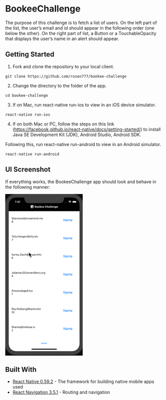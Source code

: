 # BookeeChallenge

The purpose of this challenge is to fetch a list of users. On the left part of the list, the user’s email and id should appear in the following order (one below the other). On the right part of list, a Button or a TouchableOpacity that displays the user’s name in an alert should appear.


## Getting Started

1) Fork and clone the repository to your local client.
```
git clone https://github.com/rosen777/bookee-challenge
```

2) Change the directory to the folder of the app.
```
cd bookee-challenge
```
3) If on Mac, run react-native run-ios to view in an iOS device simulator.
```
react-native run-ios
```
4) If on both Mac or PC, follow the steps on this link (https://facebook.github.io/react-native/docs/getting-started/) to install Java SE Development Kit (JDK), Android Studio, Android SDK. <br/>

Following this, run react-native run-android to view in an Android simulator.
```
react-native run-android
```

## UI Screenshot

If everything works, the BookeeChallenge app should look and behave in the following manner:<br/>

<img src='/images/bookee-challenge-screen.gif'/>

## Built With

* [React Native 0.59.2](https://facebook.github.io/react-native/) - The framework for building native mobile apps used
* [React Navigation 3.5.1](https://reactnavigation.org) - Routing and navigation 
